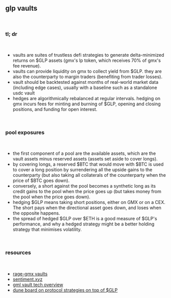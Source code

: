 ## glp vaults

<br>

### tl; dr

<br>

* vaults are suites of trustless defi strategies to generate delta-minimized returns on $GLP assets (gmx's lp token, which receives 70% of gmx's fee revenue). 
* vaults can provide liquidity on gmx to collect yield from $GLP. they are also the counterparty to margin traders (benefiting from trader losses). 
* vault should be backtested against months of real-world market data (including edge cases), usually with a baseline such as a standalone usdc vault
* hedges are algorithmically rebalanced at regular intervals. hedging on gmx incurs fees for minting and burning of $GLP, opening and closing positions, and funding for open interest.

<br>

### pool exposures

<br>

* the first component of a pool are the available assets, which are the vault assets minus reserved assets (assets set aside to cover longs).
* by covering longs, a reserved $BTC that would move with $BTC is used to cover a long position by surrendering all the upside gains to the counterparty (but also taking all collaterals of the counterparty when the price of $BTC goes down).
* conversely, a short against the pool becomes a synthetic long as its credit gains to the pool when the price goes up (but takes money from the pool when the price goes down).
* hedging $GLP means taking short positions, either on GMX or on a CEX. The short pays when the directional asset goes down, and loses when the opposite happens.
* the spread of hedged $GLP over $ETH is a good measure of $GLP's performance, and why a hedged strategy might be a better holding strategy that minimises volatility.

<br>

### resources

<br>

* [rage-gmx vaults](https://mirror.xyz/0x507c7777837B85EDe1e67f5A4554dDD7e58b1F87/KztyQ37Nfq7QT1BWrLz30jfqdtV23TtilJK1cbyXpxk0)
* [sentiment.xyz](https://www.sentiment.xyz/)
* [gml vault tech overview](https://gmx-io.notion.site/gmx-io/GMX-Technical-Overview-47fc5ed832e243afb9e97e8a4a036353)
* [dune board on protocol strategies on top of $GLP](https://dune.com/dbustos20/protocol-strategies-on-top-of-glp)
